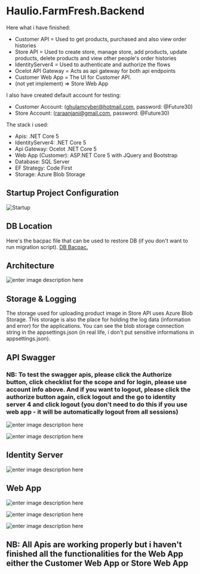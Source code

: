 # Haulio.FarmFresh.Backend



Here what i have finished:
- Customer API = Used to get products, purchased and also view order histories
- Store API = Used to create store, manage store, add products, update products, delete products and view other people's order histories
- IdentityServer4 = Used to authenticate and authorize the flows
- Ocelot API Gateway = Acts as api gateway for both api endpoints
- Customer Web App = The UI for Customer API.
- (not yet implement) => Store Web App

I also have created default account for testing:
- Customer Account: (ghulamcyber@hotmail.com, password: @Future30)
-  Store Account: (raraanjani@gmail.com, password: @Future30)

The stack i used:
- Apis: .NET Core 5 
- IdentityServer4: .NET Core 5
- Api Gateway: Ocelot .NET Core 5
- Web App (Customer): ASP.NET Core 5 with JQuery and Bootstrap
- Database: SQL Server
- EF Strategy: Code First
- Storage: Azure Blob Storage

## Startup Project Configuration

![Startup](https://raw.githubusercontent.com/mirzaevolution/Haulio.FarmFresh.Backend/master/Screenshots/2022-01-25_09h49_22.png)

## DB Location
Here's the bacpac file that can be used to restore DB (if you don't want to run migration script).
[DB Bacpac.](https://github.com/mirzaevolution/Haulio.FarmFresh.Backend/tree/master/DB%20BackUp)




## Architecture

![enter image description here](https://raw.githubusercontent.com/mirzaevolution/Haulio.FarmFresh.Backend/master/Screenshots/2022-01-25_09h54_011.png)


## Storage & Logging
The storage used for uploading product image in Store API uses Azure Blob Storage. This storage is also the place for holding the log data (information and error) for the applications. You can see the blob storage connection string in the appsettings.json (in real life, i don't put sensitive informations in appsettings.json).

## API Swagger
### NB: To test the swagger apis, please click the Authorize button, click checklist for the scope and for login, please use account info above. And if you want to logout, please click the authorize button again, click logout and the go to identity server 4 and click logout (you don't need to do this if you use web app - it will be automatically logout from all sessions)


![enter image description here](https://raw.githubusercontent.com/mirzaevolution/Haulio.FarmFresh.Backend/master/Screenshots/2022-01-25_09h50_021.png)

![enter image description here](https://github.com/mirzaevolution/Haulio.FarmFresh.Backend/blob/master/Screenshots/2022-01-25_09h50_061.png?raw=true)

## Identity Server
![enter image description here](https://raw.githubusercontent.com/mirzaevolution/Haulio.FarmFresh.Backend/master/Screenshots/2022-01-25_09h50_151.png)


## Web App
![enter image description here](https://raw.githubusercontent.com/mirzaevolution/Haulio.FarmFresh.Backend/master/Screenshots/2022-01-25_09h46_04.png)


![enter image description here](https://raw.githubusercontent.com/mirzaevolution/Haulio.FarmFresh.Backend/master/Screenshots/2022-01-25_09h46_14.png)

![enter image description here](https://raw.githubusercontent.com/mirzaevolution/Haulio.FarmFresh.Backend/master/Screenshots/2022-01-25_09h48_33.png)



## NB: All Apis are working properly but i haven't finished all the functionalities for the Web App either the Customer Web App or Store Web App
